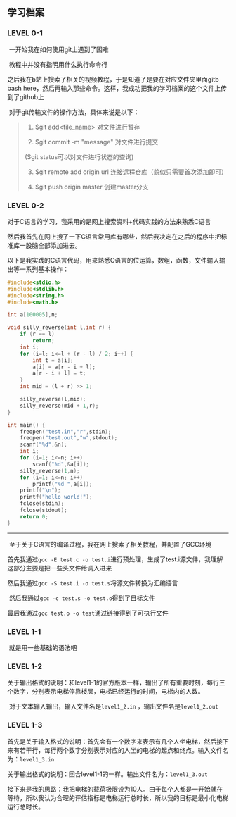 ## 学习档案

### LEVEL 0-1

​	一开始我在如何使用git上遇到了困难

​	教程中并没有指明用什么执行命令行

​	之后我在b站上搜索了相关的视频教程，于是知道了是要在对应文件夹里面gitb bash here，然后再输入那些命令。这样，我成功把我的学习档案的这个文件上传到了github上

​	对于git传输文件的操作方法，具体来说是以下：

>1. $git add<file_name> 对文件进行暂存
>
>2. $git commit -m "message" 对文件进行提交
>
>   ($git status可以对文件进行状态的查询)
>
>3. $git remote add origin url 连接远程仓库（貌似只需要首次添加即可）
>
>4. $git push origin master 创建master分支




### LEVEL 0-2

​	对于C语言的学习，我采用的是网上搜索资料+代码实践的方法来熟悉C语言

​	然后我首先在网上搜了一下C语言常用库有哪些，然后我决定在之后的程序中把标准库一股脑全部添加进去。

​	以下是我实践的C语言代码，用来熟悉C语言的位运算，数组，函数，文件输入输出等一系列基本操作：

```c
#include<stdio.h>
#include<stdlib.h>
#include<string.h>
#include<math.h>

int a[100005],n;

void silly_reverse(int l,int r) {
	if (r == l)
		return;
	int i;
	for (i=l; i<=l + (r - l) / 2; i++) {
		int t = a[i];
		a[i] = a[r - i + l];
		a[r - i + l] = t;
	}
	int mid = (l + r) >> 1;

	silly_reverse(l,mid);
	silly_reverse(mid + 1,r);
}

int main() {
	freopen("test.in","r",stdin);
	freopen("test.out","w",stdout);
	scanf("%d",&n);
	int i;
	for (i=1; i<=n; i++)
		scanf("%d",&a[i]);
	silly_reverse(1,n);
	for (i=1; i<=n; i++)
		printf("%d ",a[i]);
	printf("\n");
	printf("hello world!");
	fclose(stdin);
	fclose(stdout);
	return 0;
} 
```



---



​	至于关于C语言的编译过程，我在网上搜索了相关教程，并配置了GCC环境

​	首先我通过`gcc -E test.c -o test.i`进行预处理，生成了test.i源文件，我理解这部分主要是把一些头文件给调入进来

​	然后我通过`gcc -S test.i -o test.s`将源文件转换为汇编语言

​	然后我通过`gcc -c test.s -o test.o`得到了目标文件

​	最后我通过`gcc test.o -o test`通过链接得到了可执行文件



### LEVEL 1-1

​	就是用一些基础的语法吧



### LEVEL 1-2

​	关于输出格式的说明：和level1-1的官方版本一样，输出了所有重要时刻，每行三个数字，分别表示电梯停靠楼层，电梯已经运行的时间，电梯内的人数。

​	对于文本输入输出，输入文件名是`level1_2.in` ，输出文件名是`level1_2.out`



### LEVEL 1-3

​	首先是关于输入格式的说明：首先会有一个数字来表示有几个人坐电梯，然后接下来有若干行，每行两个数字分别表示对应的人坐的电梯的起点和终点。输入文件名为：`level1_3.in`

​	关于输出格式的说明：回合level1-1的一样。输出文件名为：`level1_3.out`

​	接下来是我的思路：我把电梯的载荷极限设为10人。由于每个人都是一开始就在等待，所以我认为合理的评估指标是电梯运行总时长，所以我的目标是最小化电梯运行总时长。

​	

​	